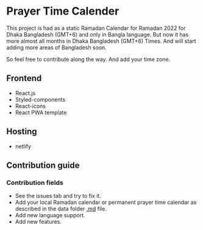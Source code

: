 # Prayer Time Calender

This project is had as a static Ramadan Calendar for Ramadan 2022 for Dhaka Bangladesh (GMT+6) and only in Bangla language.
But now it has more almost all months in Dhaka Bangladesh (GMT+6) Times. And will start adding more areas of Bangladesh soon.

So feel free to contribute along the way. And add your time zone.

## Frontend

- React.js
- Styled-components
- React-icons
- React PWA template 

## Hosting

- netlify

## Contribution guide

### Contribution fields

- See the issues tab and try to fix it.
- Add your local Ramadan calendar or permanent prayer time calendar as described in the data folder [.md](./src/data) file.
- Add new language support.
- Add new features.
